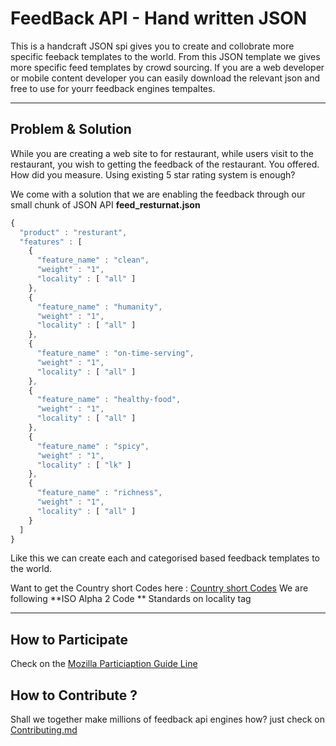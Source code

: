 FeedBack API - Hand written JSON
===================


This is a handcraft JSON spi gives you to create and collobrate more specific feeback templates to the world. From this JSON template we gives more specific feed templates by crowd sourcing. If you are a web developer or  mobile content developer you can easily download the relevant json and free to use for yourr feedback engines tempaltes.


----------


Problem & Solution
-------------

While you are creating a web site to for restaurant, while users visit to the restaurant, you wish to getting the feedback of the restaurant. You offered. How did you measure. Using existing 5 star rating system is enough?


We come with a solution that we are enabling the feedback through our small chunk of JSON API **feed_resturnat.json**

```javascript
{
  "product" : "resturant",
  "features" : [
    {
      "feature_name" : "clean",
      "weight" : "1",
      "locality" : [ "all" ]
    },
    {
      "feature_name" : "humanity",
      "weight" : "1",
      "locality" : [ "all" ]
    },
    {
      "feature_name" : "on-time-serving",
      "weight" : "1",
      "locality" : [ "all" ]
    },
    {
      "feature_name" : "healthy-food",
      "weight" : "1",
      "locality" : [ "all" ]
    },
    {
      "feature_name" : "spicy",
      "weight" : "1",
      "locality" : [ "lk" ]
    },
    {
      "feature_name" : "richness",
      "weight" : "1",
      "locality" : [ "all" ]
    }
  ]
}
```
Like this we can create each and categorised based feedback templates to the world.

Want to get the Country short Codes here : [Country short Codes](http://www.nationsonline.org/oneworld/country_code_list.htm)
We are following **ISO Alpha 2 Code ** Standards on locality tag

---------------------

How to Participate
-------------
Check on the [Mozilla Particiaption Guide Line](https://www.mozilla.org/en-US/about/governance/policies/participation/)

How to Contribute ?
-------------
Shall we together make millions of feedback api engines how? just check on [Contributing.md](https://github.com/nifrasismail/feedback/blob/master/Contributing.md)
